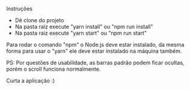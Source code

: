 Instruções

- Dê clone do projeto
- Na pasta raiz execute "yarn install" ou "npm run install"
- Na pasta raiz execute "yarn start" ou "npm run start"

Para rodar o comando "npm" o Node.js deve estar instalado, da mesma forma para usar o "yarn" ele deve estar instalado na máquina também.

PS: Por questões de usabilidade, as barras padrão podem ficar ocultas, porém o scroll funciona normalmente.

Curta a aplicação :)
